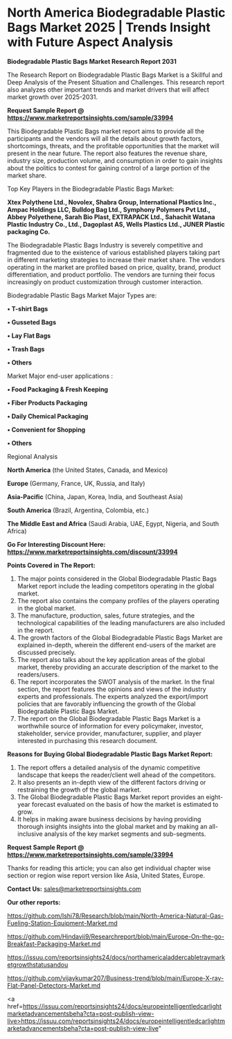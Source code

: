 # North America Biodegradable Plastic Bags Market 2025 | Trends Insight with Future Aspect Analysis

<strong>Biodegradable Plastic Bags Market Research Report 2031</strong>

The Research Report on Biodegradable Plastic Bags Market is a Skillful and Deep Analysis of the Present Situation and Challenges. This research report also analyzes other important trends and market drivers that will affect market growth over 2025-2031.

<strong>Request Sample Report @ <a href=https://www.marketreportsinsights.com/sample/33994>https://www.marketreportsinsights.com/sample/33994</a></strong>

This Biodegradable Plastic Bags market report aims to provide all the participants and the vendors will all the details about growth factors, shortcomings, threats, and the profitable opportunities that the market will present in the near future. The report also features the revenue share, industry size, production volume, and consumption in order to gain insights about the politics to contest for gaining control of a large portion of the market share.

Top Key Players in the Biodegradable Plastic Bags Market:

<strong>Xtex Polythene Ltd., Novolex, Shabra Group, International Plastics Inc., Ampac Holdings LLC, Bulldog Bag Ltd., Symphony Polymers Pvt Ltd., Abbey Polyethene, Sarah Bio Plast, EXTRAPACK Ltd., Sahachit Watana Plastic Industry Co., Ltd., Dagoplast AS, Wells Plastics Ltd., JUNER Plastic packaging Co.</strong>

The Biodegradable Plastic Bags Industry is severely competitive and fragmented due to the existence of various established players taking part in different marketing strategies to increase their market share. The vendors operating in the market are profiled based on price, quality, brand, product differentiation, and product portfolio. The vendors are turning their focus increasingly on product customization through customer interaction.

Biodegradable Plastic Bags Market Major Types are:

<strong>•  T-shirt Bags

•  Gusseted Bags

•  Lay Flat Bags

•  Trash Bags

•  Others</strong>

Market Major end-user applications :

<strong>•  Food Packaging & Fresh Keeping

•  Fiber Products Packaging

•  Daily Chemical Packaging

•  Convenient for Shopping

•  Others</strong>

Regional Analysis

</u><strong><b>North America</b></strong> (the United States, Canada, and Mexico)

<strong><b>Europe </b></strong>(Germany, France, UK, Russia, and Italy)

<strong><b>Asia-Pacific</b></strong> (China, Japan, Korea, India, and Southeast Asia)

<strong><b>South America</b></strong> (Brazil, Argentina, Colombia, etc.)

<strong><b>The Middle East and Africa</b></strong> (Saudi Arabia, UAE, Egypt, Nigeria, and South Africa)

<strong>Go For Interesting Discount Here: <a href=https://www.marketreportsinsights.com/discount/33994>https://www.marketreportsinsights.com/discount/33994</a></strong>

<strong>Points Covered in The Report:</strong>
<ol>
  <li>The major points considered in the Global Biodegradable Plastic Bags Market report include the leading competitors operating in the global market.</li>
  <li>The report also contains the company profiles of the players operating in the global market.</li>
  <li>The manufacture, production, sales, future strategies, and the technological capabilities of the leading manufacturers are also included in the report.</li>
  <li>The growth factors of the Global Biodegradable Plastic Bags Market are explained in-depth, wherein the different end-users of the market are discussed precisely.</li>
  <li>The report also talks about the key application areas of the global market, thereby providing an accurate description of the market to the readers/users.</li>
  <li>The report incorporates the SWOT analysis of the market. In the final section, the report features the opinions and views of the industry experts and professionals. The experts analyzed the export/import policies that are favorably influencing the growth of the Global Biodegradable Plastic Bags Market.</li>
  <li>The report on the Global Biodegradable Plastic Bags Market is a worthwhile source of information for every policymaker, investor, stakeholder, service provider, manufacturer, supplier, and player interested in purchasing this research document.</li>
</ol>
<strong>Reasons for Buying Global Biodegradable Plastic Bags Market Report:</strong>

<ol>
  <li>The report offers a detailed analysis of the dynamic competitive landscape that keeps the reader/client well ahead of the competitors.</li>
  <li>It also presents an in-depth view of the different factors driving or restraining the growth of the global market.</li>
  <li>The Global Biodegradable Plastic Bags Market report provides an eight-year forecast evaluated on the basis of how the market is estimated to grow.</li>
  <li>It helps in making aware business decisions by having providing thorough insights insights into the global market and by making an all-inclusive analysis of the key market segments and sub-segments.</li>
</ol>
<strong>Request Sample Report @ <a href=https://www.marketreportsinsights.com/sample/33994>https://www.marketreportsinsights.com/sample/33994</a></strong>


Thanks for reading this article; you can also get individual chapter wise section or region wise report version like Asia, United States, Europe.

<strong>Contact Us:</strong>
sales@marketreportsinsights.com

<strong>Our other reports:</strong>

<a href=https://github.com/Ishi78/Research/blob/main/North-America-Natural-Gas-Fueling-Station-Equipment-Market.md>https://github.com/Ishi78/Research/blob/main/North-America-Natural-Gas-Fueling-Station-Equipment-Market.md</a>

<a href=https://github.com/Hindavii9/Researchreport/blob/main/Europe-On-the-go-Breakfast-Packaging-Market.md>https://github.com/Hindavii9/Researchreport/blob/main/Europe-On-the-go-Breakfast-Packaging-Market.md</a>

<a href=https://issuu.com/reportsinsights24/docs/northamericaladdercabletraymarketgrowthstatusandou>https://issuu.com/reportsinsights24/docs/northamericaladdercabletraymarketgrowthstatusandou</a>

<a href=https://github.com/vijaykumar207/Business-trend/blob/main/Europe-X-ray-Flat-Panel-Detectors-Market.md>https://github.com/vijaykumar207/Business-trend/blob/main/Europe-X-ray-Flat-Panel-Detectors-Market.md</a>

<a href=https://issuu.com/reportsinsights24/docs/europeintelligentledcarlightmarketadvancementsbeha?cta=post-publish-view-live>https://issuu.com/reportsinsights24/docs/europeintelligentledcarlightmarketadvancementsbeha?cta=post-publish-view-live</a>"
